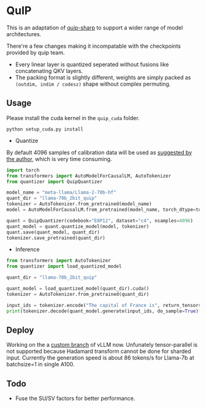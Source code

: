 # QuIP

This is an adaptation of [quip-sharp](https://github.com/Cornell-RelaxML/quip-sharp) to support a wider range of  model architectures.

There're a few changes making it incompatable with the checkpoints provided by quip team.
* Every linear layer is quantized seperated without fusions like concatenating QKV layers.
* The packing format is slightly different, weights are simply packed as `(outdim, indim / codesz)` shape without complex permuting.

## Usage

Please install the cuda kernel in the `quip_cuda` folder.
```
python setup_cuda.py install
```

* Quantize

By default 4096 samples of calibration data will be used as [suggested by the author](https://github.com/Cornell-RelaxML/quip-sharp/issues/13#issuecomment-1848867522), which is very time consuming.

```python
import torch
from transformers import AutoModelForCausalLM, AutoTokenizer
from quantizer import QuipQuantizer

model_name = "meta-llama/Llama-2-70b-hf"
quant_dir = "llama-70b_2bit_quip"
tokenizer = AutoTokenizer.from_pretrained(model_name)
model = AutoModelForCausalLM.from_pretrained(model_name, torch_dtype=torch.float16)

quant = QuipQuantizer(codebook="E8P12", dataset="c4", nsamples=4096)
quant_model = quant.quantize_model(model, tokenizer)
quant.save(quant_model, quant_dir)
tokenizer.save_pretrained(quant_dir)
```

* Inference
```python
from transformers import AutoTokenizer
from quantizer import load_quantized_model

quant_dir = "llama-70b_2bit_quip"

quant_model = load_quantized_model(quant_dir).cuda()
tokenizer = AutoTokenizer.from_pretrained(quant_dir)

input_ids = tokenizer.encode("The capital of France is", return_tensors="pt").cuda()
print(tokenizer.decode(quant_model.generate(input_ids, do_sample=True)[0]))
```

## Deploy
Working on the a [custom branch](https://github.com/chu-tianxiang/vllm-gptq/tree/quip_gemv) of vLLM now.
Unfunately tensor-parallel is not supported because Hadamard transform cannot be done for sharded input. Currently the generation speed is about 86 tokens/s for Llama-7b at batchsize=1 in single A100.

## Todo

* Fuse the SU/SV factors for better performance.